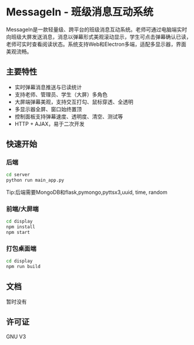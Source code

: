 # MessageIn - 班级消息互动系统

MessageIn是一款轻量级、跨平台的班级消息互动系统。老师可通过电脑端实时向班级大屏发送消息，消息以弹幕形式美观滚动显示，学生可点击弹幕确认已读，老师可实时查看阅读状态。系统支持Web和Electron多端，适配多显示器，界面美观流畅。

## 主要特性

- 实时弹幕消息推送与已读统计
- 支持老师、管理员、学生（大屏）多角色
- 大屏端弹幕美观，支持交互打勾、鼠标穿透、全透明
- 多显示器全屏、窗口始终置顶
- 控制面板支持弹幕速度、透明度、清空、测试等
- HTTP + AJAX，易于二次开发

## 快速开始

### 后端

```bash
cd server
python run main_app.py
```
Tip:后端需要MongoDB和flask,pymongo,pyttsx3,uuid, time, random

### 前端/大屏端

```bash
cd display
npm install
npm start
```

### 打包桌面端

```bash
cd display
npm run build
```

## 文档

暂时没有

## 许可证

GNU V3
